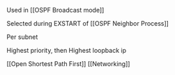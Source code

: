 Used in [[OSPF Broadcast mode]] 

Selected during EXSTART of [[OSPF Neighbor Process]]

Per subnet

Highest priority, then Highest loopback ip

[[Open Shortest Path First]]
[[Networking]]